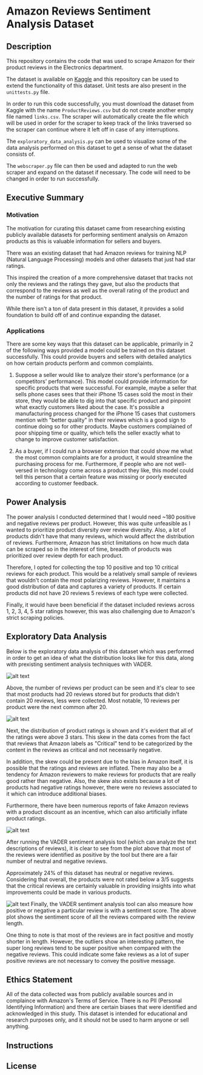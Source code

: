 # Amazon Reviews Sentiment Analysis Dataset


## Description
This repository contains the code that was used to scrape Amazon for their product reviews in the Electronics department.

The dataset is available on [Kaggle](https://www.kaggle.com/datasets/laxman22/amazon-product-reviews-for-sentiment-analysis) and this repository can be used to extend the functionality of this dataset. Unit tests are also present in the ```unittests.py``` file.

In order to run this code successfully, you must download the dataset from Kaggle with the name ```ProductReviews.csv``` but do not create another empty file named ```links.csv```. The scraper will automatically create the file which will be used in order for the scraper to keep track of the links traversed so the scraper can continue where it left off in case of any interruptions.

The ```exploratory_data_analysis.py``` can be used to visualize some of the data analysis performed on this dataset to get a sense of what the dataset consists of.

The ```webscraper.py``` file can then be used and adapted to run the web scraper and expand on the dataset if necessary. The code will need to be changed in order to run successfully.

## Executive Summary

### Motivation
The motivation for curating this dataset came from researching existing publicly available datasets for performing sentiment analysis on Amazon products as this is valuable information for sellers and buyers.

There was an existing dataset that had Amazon reviews for training NLP (Natural Language Processing) models and other datasets that just had star ratings.

This inspired the creation of a more comprehensive dataset that tracks not only the reviews and the ratings they gave, but also the products that correspond to the reviews as well as the overall rating of the product and the number of ratings for that product.

While there isn't a ton of data present in this dataset, it provides a solid foundation to build off of and continue expanding the dataset.

### Applications
There are some key ways that this dataset can be applicable, primarily in 2 of the following ways provided a model could be trained on this dataset successfully. This could provide buyers and sellers with detailed analytics on how certain products perform and common complaints.

1) Suppose a seller would like to analyze their store's performance (or a competitors' performance). This model could provide information for specific products that were successful. For example, maybe a seller that sells phone cases sees that their iPhone 15 cases sold the most in their store, they would be able to dig into that specific product and pinpoint what exactly customers liked about the case. It's possible a manufacturing process changed for the iPhone 15 cases that customers mention with "better quality" in their reviews which is a good sign to continue doing so for other products. Maybe customers complained of poor shipping time or quality, which tells the seller exactly what to change to improve customer satisfaction.

2) As a buyer, if I could run a browser extension that could show me what the most common complaints are for a product, it would streamline the purchasing process for me. Furthermore, if people who are not well-versed in technology come across a product they like, this model could tell this person that a certain feature was missing or poorly executed according to customer feedback.


## Power Analysis
The power analysis I conducted determined that I would need ~180 positive and negative reviews per product. However, this was quite unfeasible as I wanted to prioritize product diversity over review diversity. Also, a lot of products didn't have that many reviews, which would affect the distribution of reviews. Furthermore, Amazon has strict limitations on how much data can be scraped so in the interest of time, breadth of products was prioritized over review depth for each product.

Therefore, I opted for collecting the top 10 positive and top 10 critical reviews for each product. This would be a relatively small sample of reviews that wouldn't contain the most polarizing reviews. However, it maintains a good distribution of data and captures a variety of products. If certain products did not have 20 reviews 5 reviews of each type were collected.

Finally, it would have been beneficial if the dataset included reviews across 1, 2, 3, 4, 5 star ratings however, this was also challenging due to Amazon's strict scraping policies.

## Exploratory Data Analysis

Below is the exploratory data analysis of this dataset which was performed in order to get an idea of what the distribution looks like for this data, along with prexisting sentiment analysis techniques with VADER.

![alt text](./plots/image.png)

Above, the number of reviews per product can be seen and it's clear to see that most products had 20 reviews stored but for products that didn't contain 20 reviews, less were collected. Most notable, 10 reviews per product were the next common after 20.

![alt text](./plots/image-1.png)

Next, the distribution of product ratings is shown and it's evident that all of the ratings were above 3 stars. This skew in the data comes from the fact that reviews that Amazon labels as "Critical" tend to be categorized by the content in the reviews as critical and not necessarily negative.

In addition, the skew could be present due to the bias in Amazon itself, it is possible that the ratings and reviews are inflated. There may also be a tendency for Amazon reviewers to make reviews for products that are really good rather than negative. Also, the skew also exists because a lot of products had negative ratings however, there were no reviews associated to it which can introduce additional biases.

Furthermore, there have been numerous reports of fake Amazon reviews with a product discount as an incentive, which can also artificially inflate product ratings.

![alt text](./plots/image-3.png)

After running the VADER sentiment analysis tool (which can analyze the text descriptions of reviews), it is clear to see from the plot above that most of the reviews were identified as positive by the tool  but there are a fair number of neutral and negative reviews. 

Approximately 24% of this dataset has neutral or negative reviews. Considering that overall, the products were not rated below a 3/5 suggests that the critical reviews are certainly valuable in providing insights into what improvements could be made in various products.

![alt text](./plots/image-2.png)
Finally, the VADER sentiment analysis tool can also measure how positive or negative a particular review is with a sentiment score. The above plot shows the sentiment score of all the reviews compared with the review length. 

One thing to note is that most of the reviews are in fact positive and mostly shorter in length. However, the outliers show an interesting pattern, the super long reviews tend to be super positive when compared with the negative reviews. This could indicate some fake reviews as a lot of super positive reviews are not necessary to convey the positive message.


## Ethics Statement

All of the data collected was from publicly available sources and in complaince with Amazon's Terms of Service. There is no PII (Personal Identifying Information) and there are certain biases that were identified and acknowledged in this study. This dataset is intended for educational and research purposes only, and it should not be used to harm anyone or sell anything.

## Instructions


## License


